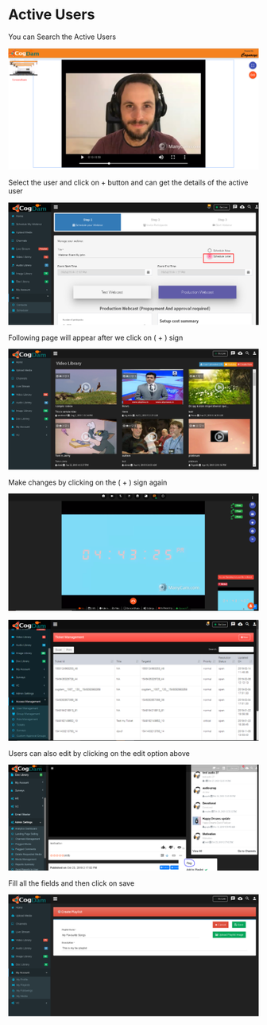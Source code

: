 # Active Users

You can Search the Active Users 

![](../.gitbook/assets/image%20%2847%29.png)

Select the user and click on + button and can get the details of the active user

![](../.gitbook/assets/image%20%2848%29.png)

Following page will appear after we click on \( + \) sign

![](../.gitbook/assets/image%20%28244%29.png)

Make changes by clicking on the \( + \) sign again

![](../.gitbook/assets/image%20%28117%29.png)

![](../.gitbook/assets/image%20%2862%29.png)

Users can also edit by clicking on the edit option above

![](../.gitbook/assets/image%20%28241%29.png)

Fill all the fields and then click on save

![](../.gitbook/assets/image%20%28147%29.png)

